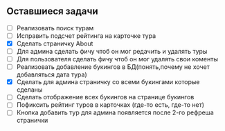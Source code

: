 ## Оставшиеся задачи

- [ ] Реализовать поиск турам
- [ ] Исправить подсчет рейтинга на карточке тура
- [x] Сделать страничку About
- [ ] Для админа сделать фичу чтоб он мог редачить и удалять туры
- [ ] Для пользователя сделать фичу чтоб он мог удалять свои коменты
- [ ] Реализовать добавление букингов в БД(понять,почему не хочет добавляться дата тура)
- [x] Сделать для админа страничку со всеми букингами которые сделаны
- [ ] Сделать отображение всех букингов на странице букингов 
- [ ] Пофиксить рейтинг туров в карточках (где-то есть, где-то нет)
- [ ] Кнопка добавить тур для админа появляется после 2-го рефреша странички
